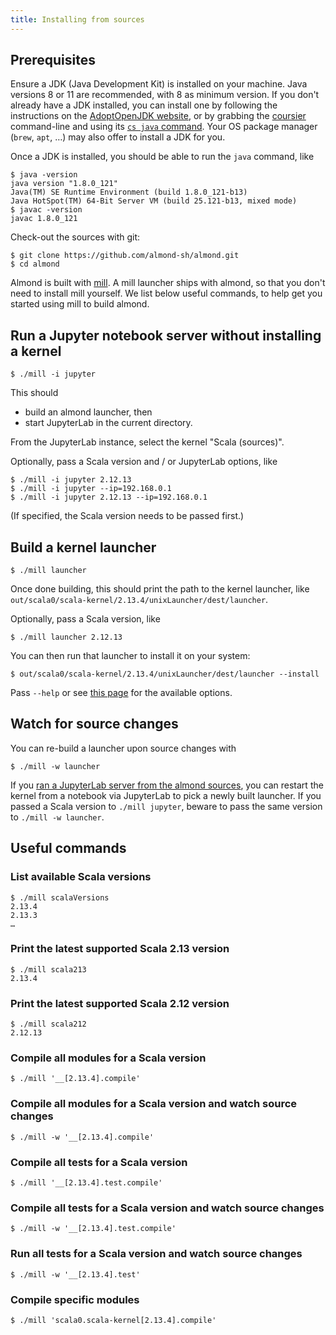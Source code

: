 ```yaml
---
title: Installing from sources
---
```


## Prerequisites

Ensure a JDK (Java Development Kit) is installed on your machine. Java versions 8 or 11
are recommended, with 8 as minimum version. If you don't already have a JDK installed,
you can install one by following the instructions on the
[AdoptOpenJDK website](https://adoptopenjdk.net), or by grabbing the
[coursier](https://get-coursier.io/docs/cli-installation.html#native-launcher) command-line
and using its [`cs java` command](https://get-coursier.io/docs/cli-java.html#setting-a-default-jvm-version).
Your OS package manager (`brew`, `apt`, …) may also offer to install a JDK for you.

Once a JDK is installed, you should be able to run the `java` command, like
```text
$ java -version
java version "1.8.0_121"
Java(TM) SE Runtime Environment (build 1.8.0_121-b13)
Java HotSpot(TM) 64-Bit Server VM (build 25.121-b13, mixed mode)
$ javac -version
javac 1.8.0_121
```

Check-out the sources with git:
```text
$ git clone https://github.com/almond-sh/almond.git
$ cd almond
```

Almond is built with [mill](https://com-lihaoyi.github.io/mill). A mill
launcher ships with almond, so that you don't need to install mill yourself.
We list below useful commands, to help get you started using mill to build almond.

## Run a Jupyter notebook server without installing a kernel

```text
$ ./mill -i jupyter
```

This should
- build an almond launcher, then
- start JupyterLab in the current directory.

From the JupyterLab instance, select the kernel "Scala (sources)".

Optionally, pass a Scala version and / or JupyterLab options, like
```text
$ ./mill -i jupyter 2.12.13
$ ./mill -i jupyter --ip=192.168.0.1
$ ./mill -i jupyter 2.12.13 --ip=192.168.0.1
```
(If specified, the Scala version needs to be passed first.)

## Build a kernel launcher

```text
$ ./mill launcher
```

Once done building, this should print the path to the kernel launcher, like
`out/scala0/scala-kernel/2.13.4/unixLauncher/dest/launcher`.

Optionally, pass a Scala version, like
```text
$ ./mill launcher 2.12.13
```

You can then run that launcher to install it on your system:
```text
$ out/scala0/scala-kernel/2.13.4/unixLauncher/dest/launcher --install
```
Pass `--help` or see [this page](install-options.md) for the available options.

## Watch for source changes

You can re-build a launcher upon source changes with
```text
$ ./mill -w launcher
```

If you [ran a JupyterLab server from the almond sources](#run-a-jupyter-notebook-server-without-installing-a-kernel),
you can restart the kernel from a notebook via JupyterLab to pick a newly built launcher. If you passed a Scala
version to `./mill jupyter`, beware to pass the same version to `./mill -w launcher`.

## Useful commands

### List available Scala versions
```text
$ ./mill scalaVersions
2.13.4
2.13.3
…
```

### Print the latest supported Scala 2.13 version
```text
$ ./mill scala213
2.13.4
```

### Print the latest supported Scala 2.12 version
```text
$ ./mill scala212
2.12.13
```

### Compile all modules for a Scala version
```text
$ ./mill '__[2.13.4].compile'
```

### Compile all modules for a Scala version and watch source changes
```text
$ ./mill -w '__[2.13.4].compile'
```

### Compile all tests for a Scala version
```text
$ ./mill '__[2.13.4].test.compile'
```

### Compile all tests for a Scala version and watch source changes
```text
$ ./mill -w '__[2.13.4].test.compile'
```

### Run all tests for a Scala version and watch source changes
```text
$ ./mill -w '__[2.13.4].test'
```

### Compile specific modules
```text
$ ./mill 'scala0.scala-kernel[2.13.4].compile'
```
